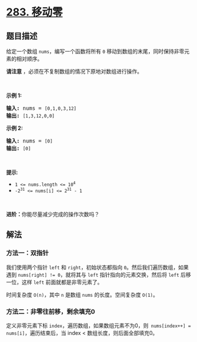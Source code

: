# [283. 移动零](https://leetcode.cn/problems/move-zeroes)


## 题目描述

<!-- 这里写题目描述 -->

<p>给定一个数组 <code>nums</code>，编写一个函数将所有 <code>0</code> 移动到数组的末尾，同时保持非零元素的相对顺序。</p>

<p><strong>请注意</strong>&nbsp;，必须在不复制数组的情况下原地对数组进行操作。</p>

<p>&nbsp;</p>

<p><strong>示例 1:</strong></p>

<pre>
<strong>输入:</strong> nums = <code>[0,1,0,3,12]</code>
<strong>输出:</strong> <code>[1,3,12,0,0]</code>
</pre>

<p><strong>示例 2:</strong></p>

<pre>
<strong>输入:</strong> nums = <code>[0]</code>
<strong>输出:</strong> <code>[0]</code></pre>

<p>&nbsp;</p>

<p><strong>提示</strong>:</p>
<meta charset="UTF-8" />

<ul>
	<li><code>1 &lt;= nums.length &lt;= 10<sup>4</sup></code></li>
	<li><code>-2<sup>31</sup>&nbsp;&lt;= nums[i] &lt;= 2<sup>31</sup>&nbsp;- 1</code></li>
</ul>

<p>&nbsp;</p>

<p><b>进阶：</b>你能尽量减少完成的操作次数吗？</p>

## 解法

<!-- 这里可写通用的实现逻辑 -->


### 方法一：双指针

我们使用两个指针 `left` 和 `right`，初始状态都指向 `0`。然后我们遍历数组，如果遇到 `nums[right] != 0`，就将其与 `left` 指针指向的元素交换，然后将 `left` 后移一位，这样 `left` 前面就都是非零元素了。

时间复杂度 `O(n)`，其中 `n` 是数组 `nums` 的长度。空间复杂度 `O(1)`。

### 方法二：非零往前移，剩余填充0

定义非零元素下标 `index`，遍历数组，如果数组元素不为0，则` nums[index++] = nums[i]`，遍历结束后，当 index < 数组长度，则后面全部填充0。


